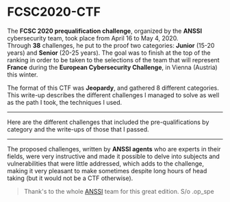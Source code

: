 # FCSC2020-CTF

The __FCSC 2020 prequalification challenge__, organized by the __ANSSI__ cybersecurity team, took place from April 16 to May 4, 2020.   
Through __38__ challenges, he put to the proof two categories: __Junior__ (15-20 years) and __Senior__ (20-25 years).
The goal was to finish at the top of the ranking in order to be taken to the selections of the team that will represent __France__ during the __European Cybersecurity Challenge__, in Vienna (Austria) this winter. 

The format of this CTF was __Jeopardy__, and gathered 8 different categories. 
This write-up describes the different challenges I managed to solve as well as the path I took, the techniques I used. 

---

Here are the different challenges that included the pre-qualifications by category and the write-ups of those that I passed.  

---

The proposed challenges, written by __ANSSI agents__ who are experts in their fields, were very instructive and made it possible to delve into subjects and vulnerabilities that were little addressed, which adds to the challenge, making it very pleasant to make sometimes despite long hours of head taking (but it would not be a CTF otherwise).  

> Thank's to the whole [ANSSI](https://www.ssi.gouv.fr/actualite/participez-au-france-cybersecurity-challenge-fcsc-et-qualifiez-vous-pour-integrer-lequipe-france/) team for this great edition.
> S/o .op_spe
